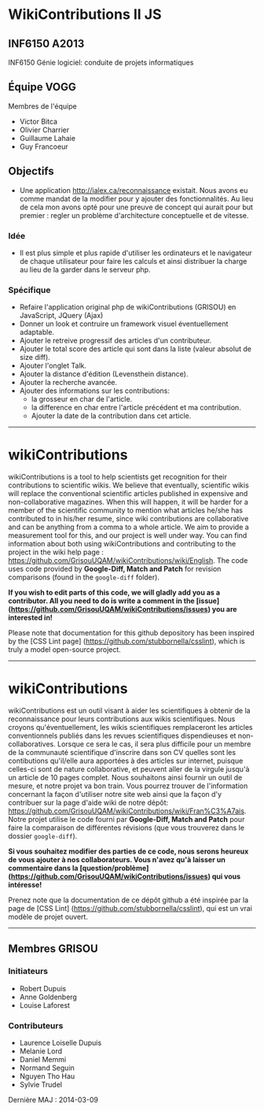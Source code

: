 #  WikiContributions II JS

## INF6150 A2013

INF6150 Génie logiciel: conduite de projets informatiques

## Équipe VOGG

Membres de l'équipe

* Victor Bitca
* Olivier Charrier
* Guillaume Lahaie
* Guy Francoeur

## Objectifs

* Une application http://ialex.ca/reconnaissance existait. Nous avons eu comme mandat de la modifier pour y ajouter des fonctionnalités.  Au lieu de cela mon avons opté pour une preuve de concept qui aurait pour but premier : regler un problème d'architecture conceptuelle et de vitesse. 

### Idée

* Il est plus simple et plus rapide d'utiliser les ordinateurs et le navigateur de chaque utilisateur pour faire les calculs et ainsi distribuer la charge au lieu de la garder dans le serveur php.

### Spécifique

* Refaire l'application original php de wikiContributions (GRISOU) en JavaScript, JQuery (Ajax)
* Donner un look et contruire un framework visuel éventuellement adaptable.
* Ajouter le retreive progressif des articles d'un contributeur.
* Ajouter le total score des article qui sont dans la liste (valeur absolut de size diff).
* Ajouter l'onglet Talk.
* Ajouter la distance d'édition (Levensthein distance).
* Ajouter la recherche avancée.
* Ajouter des informations sur les contributions:
  * la grosseur en char de l'article.
  * la difference en char entre l'article précédent et ma contribution.
  * Ajouter la date de la contribution dans cet article.

----------------------------------------------------------

# wikiContributions

wikiContributions is a tool to help scientists get recognition for their contributions to scientific wikis. We believe that eventually, scientific wikis will replace the conventional scientific articles published in expensive and non-collaborative magazines. When this will happen, it will be harder for a member of the scientific community to mention what articles he/she has contributed to in his/her resume, since wiki contributions are collaborative and can be anything from a comma to a whole article. We aim to provide a measurement tool for this, and our project is well under way. You can find information about both using wikiContributions and contributing to the project in the wiki help page : https://github.com/GrisouUQAM/wikiContributions/wiki/English. 
The code uses code provided by **Google-Diff, Match and Patch** for revision comparisons (found in the `google-diff` folder).

**If you wish to edit parts of this code, we will gladly add you as a contributor. All you need to do is write a comment in the [issue] (https://github.com/GrisouUQAM/wikiContributions/issues) you are interested in!**

Please note that documentation for this github depository has been inspired by the [CSS Lint page] (https://github.com/stubbornella/csslint), which is truly a model open-source project.

---------------------------------------------------------

# wikiContributions

wikiContributions est un outil visant à aider les scientifiques à obtenir de la reconnaissance pour leurs contributions aux wikis scientifiques. Nous croyons qu'éventuellement, les wikis scientifiques remplaceront les articles conventionnels publiés dans les revues scientifiques dispendieuses et non-collaboratives. Lorsque ce sera le cas, il sera plus difficile pour un membre de la communauté scientifique d'inscrire dans son CV quelles sont les contibutions qu'il/elle aura apportées à des articles sur internet, puisque celles-ci sont de nature collaborative, et peuvent aller de la virgule jusqu'à un article de 10 pages complet. Nous souhaitons ainsi fournir un outil de mesure, et notre projet va bon train. Vous pourrez trouver de l'information concernant la façon d'utiliser notre site web ainsi que la façon d'y contribuer sur la page d'aide wiki de notre dépôt:
https://github.com/GrisouUQAM/wikiContributions/wiki/Fran%C3%A7ais. 
Notre projet utilise le code fourni par **Google-Diff, Match and Patch** pour faire la comparaison de différentes révisions (que vous trouverez dans le dossier `google-diff`).

**Si vous souhaitez modifier des parties de ce code, nous serons heureux de vous ajouter à nos collaborateurs. Vous n'avez qu'à laisser un commentaire dans la [question/problème] (https://github.com/GrisouUQAM/wikiContributions/issues) qui vous intéresse!**

Prenez note que la documentation de ce dépôt github a été inspirée par la page de [CSS Lint] (https://github.com/stubbornella/csslint), qui est un vrai modèle de projet ouvert.

--------------------------------------------------------

## Membres GRISOU

### Initiateurs

* Robert Dupuis
* Anne Goldenberg
* Louise Laforest

### Contributeurs

* Laurence Loiselle Dupuis
* Melanie Lord
* Daniel Memmi
* Normand Seguin
* Nguyen Tho Hau
* Sylvie Trudel

Dernière MAJ : 2014-03-09
